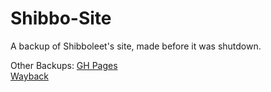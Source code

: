# Shibbo-Site

A backup of Shibboleet's site, made before it was shutdown.

Other Backups:
[GH Pages](https://lord-giganticus.github.io/Shibbo-Site/)<br>
[Wayback](https://web.archive.org/web/http://shibboleet.us.to/)

